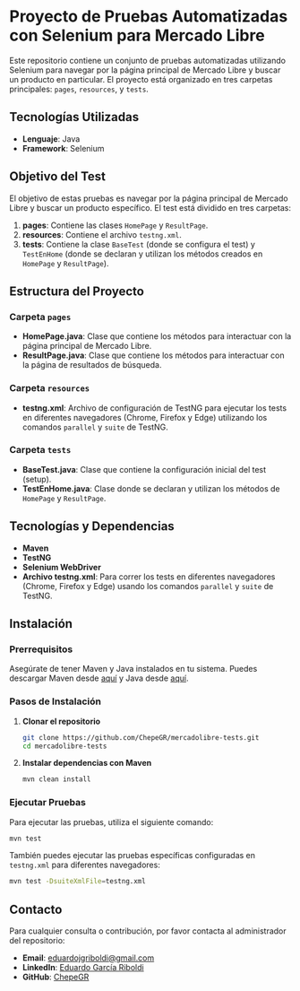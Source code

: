 # Proyecto de Pruebas Automatizadas con Selenium para Mercado Libre

Este repositorio contiene un conjunto de pruebas automatizadas utilizando Selenium para navegar por la página principal de Mercado Libre y buscar un producto en particular. El proyecto está organizado en tres carpetas principales: `pages`, `resources`, y `tests`.

## Tecnologías Utilizadas

- **Lenguaje**: Java
- **Framework**: Selenium

## Objetivo del Test

El objetivo de estas pruebas es navegar por la página principal de Mercado Libre y buscar un producto específico. El test está dividido en tres carpetas:

1. **pages**: Contiene las clases `HomePage` y `ResultPage`.
2. **resources**: Contiene el archivo `testng.xml`.
3. **tests**: Contiene la clase `BaseTest` (donde se configura el test) y `TestEnHome` (donde se declaran y utilizan los métodos creados en `HomePage` y `ResultPage`).

## Estructura del Proyecto

### Carpeta `pages`

- **HomePage.java**: Clase que contiene los métodos para interactuar con la página principal de Mercado Libre.
- **ResultPage.java**: Clase que contiene los métodos para interactuar con la página de resultados de búsqueda.

### Carpeta `resources`

- **testng.xml**: Archivo de configuración de TestNG para ejecutar los tests en diferentes navegadores (Chrome, Firefox y Edge) utilizando los comandos `parallel` y `suite` de TestNG.

### Carpeta `tests`

- **BaseTest.java**: Clase que contiene la configuración inicial del test (setup).
- **TestEnHome.java**: Clase donde se declaran y utilizan los métodos de `HomePage` y `ResultPage`.

## Tecnologías y Dependencias

- **Maven**
- **TestNG**
- **Selenium WebDriver**
- **Archivo testng.xml**: Para correr los tests en diferentes navegadores (Chrome, Firefox y Edge) usando los comandos `parallel` y `suite` de TestNG.

## Instalación

### Prerrequisitos

Asegúrate de tener Maven y Java instalados en tu sistema. Puedes descargar Maven desde [aquí](https://maven.apache.org/download.cgi) y Java desde [aquí](https://www.oracle.com/java/technologies/javase-jdk11-downloads.html).

### Pasos de Instalación

1. **Clonar el repositorio**
   ```bash
   git clone https://github.com/ChepeGR/mercadolibre-tests.git
   cd mercadolibre-tests
   ```

2. **Instalar dependencias con Maven**
   ```bash
   mvn clean install
   ```

### Ejecutar Pruebas

Para ejecutar las pruebas, utiliza el siguiente comando:
```bash
mvn test
```

También puedes ejecutar las pruebas específicas configuradas en `testng.xml` para diferentes navegadores:
```bash
mvn test -DsuiteXmlFile=testng.xml
```

## Contacto

Para cualquier consulta o contribución, por favor contacta al administrador del repositorio:

- **Email**: eduardojgriboldi@gmail.com
- **LinkedIn**: [Eduardo García Riboldi](https://www.linkedin.com/in/eduardo-garcia-riboldi-36803a222)
- **GitHub**: [ChepeGR](https://github.com/ChepeGR)

